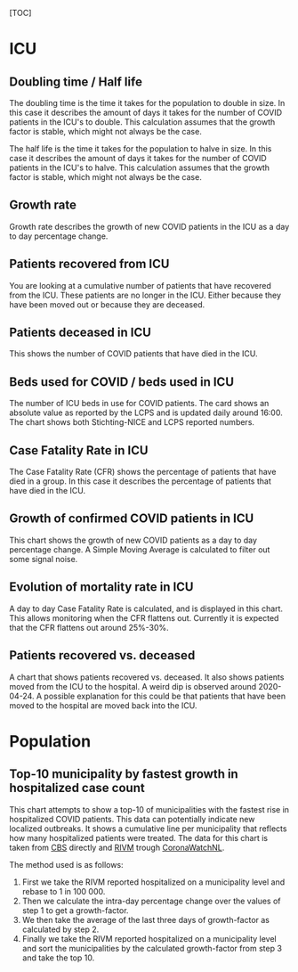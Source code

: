 [TOC]

# ICU

##   Doubling time / Half life
The doubling time is the time it takes for the population to double in size. In this case it describes the amount of days it takes for the number of COVID patients in the ICU's to double. This calculation assumes that the growth factor is stable, which might not always be the case.

The half life is the time it takes for the population to halve in size. In this case it describes the amount of days it takes for the number of COVID patients in the ICU's to halve. This calculation assumes that the growth factor is stable, which might not always be the case.

## Growth rate
Growth rate describes the growth of new COVID patients in the ICU as a day to day percentage change.

## Patients recovered from ICU
You are looking at a cumulative number of patients that have recovered from the ICU. These patients are no longer in the ICU. Either because they have been moved out or because they are deceased.

## Patients deceased in ICU
This shows the number of COVID patients that have died in the ICU.

## Beds used for COVID / beds used in ICU
The number of ICU beds in use for COVID patients. The card shows an absolute value as reported by the LCPS and is updated daily around 16:00. The chart shows both Stichting-NICE and LCPS reported numbers.

## Case Fatality Rate in ICU
The Case Fatality Rate (CFR) shows the percentage of patients that have died in a group. In this case it describes the percentage of patients that have died in the ICU.

## Growth of confirmed COVID patients in ICU
This chart shows the growth of new COVID patients as a day to day percentage change. A Simple Moving Average is calculated to filter out some signal noise.

## Evolution of mortality rate in ICU
A day to day Case Fatality Rate is calculated, and is displayed in this chart. This allows monitoring when the CFR flattens out. Currently it is expected that the CFR flattens out around 25%-30%.

## Patients recovered vs. deceased
A chart that shows patients recovered vs. deceased. It also shows patients moved from the ICU to the hospital. A weird dip is observed around 2020-04-24. A possible explanation for this could be that patients that have been moved to the hospital are moved back into the ICU.

# Population

## Top-10 municipality by fastest growth in hospitalized case count

This chart attempts to show a top-10 of municipalities with the fastest rise in hospitalized COVID patients. This data can potentially indicate new localized outbreaks. It shows a cumulative line per municipality that reflects how many hospitalized patients were treated. The data for this chart is taken from [CBS](https://opendata.cbs.nl/statline/#/CBS/nl/dataset/70072NED/table?fromstatweb) directly and [RIVM](https://www.rivm.nl/coronavirus-covid-19) trough [CoronaWatchNL](https://raw.githubusercontent.com/J535D165/CoronaWatchNL/master/data-geo/data-municipal/RIVM_NL_municipal.csv).

The method used is as follows:

 1. First we take the RIVM reported hospitalized on a municipality level and rebase to 1 in 100 000.
 2. Then we calculate the intra-day percentage change over the values of step 1 to get a growth-factor.
 3. We then take the average of the last three days of growth-factor as calculated by step 2.
 4. Finally we take the RIVM reported hospitalized on a municipality level and sort the municipalities by the calculated growth-factor from step 3 and take the top 10.
